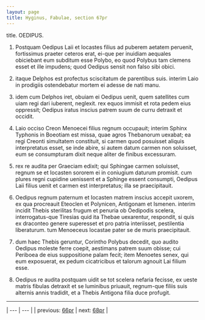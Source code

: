 ```yaml
---
layout: page
title: Hyginus, Fabulae, section 67pr
---
```


title. OEDIPUS.



1. Postquam Oedipus Laii et Iocastes filius ad puberem aetatem peruenit, fortissimus praeter ceteros erat, ei-que per inuidiam aequales obiciebant eum subditum esse Polybo, eo quod Polybus tam clemens esset et ille impudens; quod Oedipus sensit non falso sibi obici.



2. itaque Delphos est profectus sciscitatum de parentibus suis. interim Laio in prodigiis ostendebatur mortem ei adesse de nati manu.



3. idem cum Delphos iret, obuiam ei Oedipus uenit, quem satellites cum uiam regi dari iuberent, neglexit. rex equos immisit et rota pedem eius oppressit; Oedipus iratus inscius patrem suum de curru detraxit et occidit.



4. Laio occiso Creon Menoecei filius regnum occupauit; interim Sphinx Typhonis in Boeotiam est missa, quae agros Thebanorum uexabat; ea regi Creonti simultatem constituit, si carmen quod posuisset aliquis interpretatus esset, se inde abire, si autem datum carmen non soluisset, eum se consumpturam dixit neque aliter de finibus excessuram.



5. rex re audita per Graeciam edixit; qui Sphingae carmen soluisset, regnum se et Iocasten sororem ei in coniugium daturum promisit. cum plures regni cupidine uenissent et a Sphinge essent consumpti, Oedipus Laii filius uenit et carmen est interpretatus; illa se praecipitauit.



6. Oedipus regnum paternum et Iocasten matrem inscius accepit uxorem, ex qua procreauit Eteoclen et Polynicen, Antigonam et Ismenen. interim incidit Thebis sterilitas frugum et penuria ob Oedipodis scelera, interrogatus-que Tiresias quid ita Thebae uexarentur, respondit, si quis ex draconteo genere superesset et pro patria interiisset, pestilentia liberaturum. tum Menoeceus Iocastae pater se de muris praecipitauit.



7. dum haec Thebis geruntur, Corintho Polybus decedit, quo audito Oedipus moleste ferre coepit, aestimans patrem suum obisse; cui Periboea de eius suppositione palam fecit; item Menoetes senex, qui eum exposuerat, ex pedum cicatricibus et talorum agnouit Lai filium esse.



8. Oedipus re audita postquam uidit se tot scelera nefaria fecisse, ex ueste matris fibulas detraxit et se luminibus priuauit, regnum-que filiis suis alternis annis tradidit, et a Thebis Antigona filia duce profugit.



---

| --- | --- |
| previous: [66pr](../66pr/) | next: [68pr](../68pr/) |